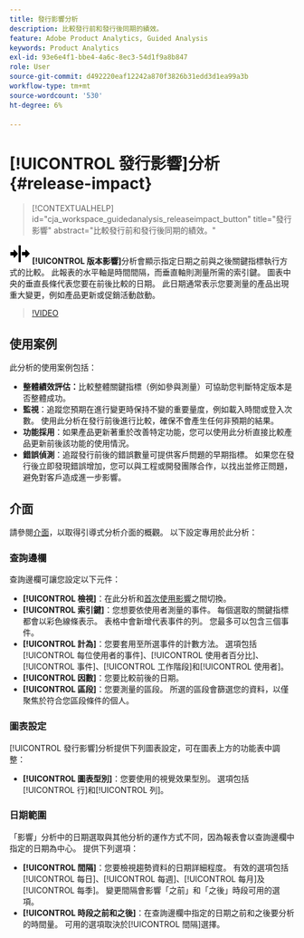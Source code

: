 ```yaml
---
title: 發行影響分析
description: 比較發行前和發行後同期的績效。
feature: Adobe Product Analytics, Guided Analysis
keywords: Product Analytics
exl-id: 93e6e4f1-bbe4-4a6c-8ec3-54d1f9a8b847
role: User
source-git-commit: d492220eaf12242a870f3826b31edd3d1ea99a3b
workflow-type: tm+mt
source-wordcount: '530'
ht-degree: 6%

---
```


# [!UICONTROL 發行影響]分析 {#release-impact}

<!-- markdownlint-disable MD034 -->

>[!CONTEXTUALHELP]
>id="cja_workspace_guidedanalysis_releaseimpact_button"
>title="發行影響"
>abstract="比較發行前和發行後同期的績效。"

<!-- markdownlint-enable MD034 -->

![版本](/help/assets/icons/Release.svg) **[!UICONTROL 版本影響]**&#x200B;分析會顯示指定日期之前與之後關鍵指標執行方式的比較。 此報表的水平軸是時間間隔，而垂直軸則測量所需的索引鍵。 圖表中央的垂直長條代表您要在前後比較的日期。 此日期通常表示您要測量的產品出現重大變更，例如產品更新或促銷活動啟動。

>[!VIDEO](https://video.tv.adobe.com/v/3421665/?learn=on)

## 使用案例

此分析的使用案例包括：

* **整體績效評估：**&#x200B;比較整體關鍵指標（例如參與測量）可協助您判斷特定版本是否整體成功。
* **監視**：追蹤您預期在進行變更時保持不變的重要量度，例如載入時間或登入次數。 使用此分析在發行前後進行比較，確保不會產生任何非預期的結果。
* **功能採用**：如果產品更新著重於改善特定功能，您可以使用此分析直接比較產品更新前後該功能的使用情況。
* **錯誤偵測**：追蹤發行前後的錯誤數量可提供客戶問題的早期指標。 如果您在發行後立即發現錯誤增加，您可以與工程或開發團隊合作，以找出並修正問題，避免對客戶造成進一步影響。

## 介面

請參閱[介面](../overview.md#interface)，以取得引導式分析介面的概觀。 以下設定專用於此分析：

### 查詢邊欄

查詢邊欄可讓您設定以下元件：

* **[!UICONTROL 檢視]**：在此分析和[首次使用影響](first-use-impact.md)之間切換。
* **[!UICONTROL 索引鍵]**：您想要依使用者測量的事件。 每個選取的關鍵指標都會以彩色線條表示。 表格中會新增代表事件的列。 您最多可以包含三個事件。
* **[!UICONTROL 計為]**：您要套用至所選事件的計數方法。 選項包括[!UICONTROL 每位使用者的事件]、[!UICONTROL 使用者百分比]、[!UICONTROL 事件]、[!UICONTROL 工作階段]和[!UICONTROL 使用者]。
* **[!UICONTROL 因數]**：您要比較前後的日期。
* **[!UICONTROL 區段]**：您要測量的區段。 所選的區段會篩選您的資料，以僅聚焦於符合您區段條件的個人。

### 圖表設定

[!UICONTROL 發行影響]分析提供下列圖表設定，可在圖表上方的功能表中調整：

* **[!UICONTROL 圖表型別]**：您要使用的視覺效果型別。 選項包括[!UICONTROL 行]和[!UICONTROL 列]。

### 日期範圍

「影響」分析中的日期選取與其他分析的運作方式不同，因為報表會以查詢邊欄中指定的日期為中心。 提供下列選項：

* **[!UICONTROL 間隔]**：您要檢視趨勢資料的日期詳細程度。 有效的選項包括[!UICONTROL 每日]、[!UICONTROL 每週]、[!UICONTROL 每月]及[!UICONTROL 每季]。 變更間隔會影響「之前」和「之後」時段可用的選項。
* **[!UICONTROL 時段之前和之後]**：在查詢邊欄中指定的日期之前和之後要分析的時間量。 可用的選項取決於[!UICONTROL 間隔]選擇。


<!--
## Example

See below for an example of the analysis.

![Release impact](../assets/release-impact.png)

-->
